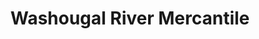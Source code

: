 ---
title: "Washougal River Mercantile"
url: /washougal/washougal-river-mercantile/
shop: general
---